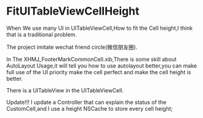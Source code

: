 # FitUITableViewCellHeight
When We use many UI in UITableViewCell,How to fit the Cell height,I think that is a traditional problem.

The project imitate wechat friend circle(微信朋友圈).

In The XHMJ_FooterMarkCommonCell.xib,There is some skill about AutoLayout Usage,it will tell you how to use autolayout better,you
can make full use of the UI priority make the cell perfect and make the cell height is better.

There is a UITableView in the UITableViewCell.

Update!!!
I update a Controller that can explain the status of the CustomCell,and I use a height NSCache to store every cell height;

